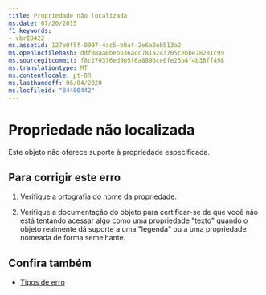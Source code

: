 ```yaml
---
title: Propriedade não localizada
ms.date: 07/20/2015
f1_keywords:
- vbrID422
ms.assetid: 127e0f5f-0997-4ac5-b9af-2e6a2eb513a2
ms.openlocfilehash: ddf08aa0bebb36acc781a243705cebbe78281c99
ms.sourcegitcommit: f8c270376ed905f6a8896ce0fe25b4f4b38ff498
ms.translationtype: MT
ms.contentlocale: pt-BR
ms.lasthandoff: 06/04/2020
ms.locfileid: "84400442"
---
```

# <a name="property-not-found"></a>Propriedade não localizada
Este objeto não oferece suporte à propriedade especificada.  
  
## <a name="to-correct-this-error"></a>Para corrigir este erro  
  
1. Verifique a ortografia do nome da propriedade.  
  
2. Verifique a documentação do objeto para certificar-se de que você não está tentando acessar algo como uma propriedade "texto" quando o objeto realmente dá suporte a uma "legenda" ou a uma propriedade nomeada de forma semelhante.  
  
## <a name="see-also"></a>Confira também

- [Tipos de erro](../../programming-guide/language-features/error-types.md)
